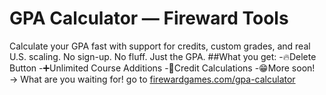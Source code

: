 # GPA Calculator — Fireward Tools
Calculate your GPA fast with support for credits, custom grades, and real U.S. scaling.
No sign-up. No fluff. Just the GPA.
##What you get:
-🔥Delete Button
-➕Unlimited Course Additions
-🧮Credit Calculations
-😁More soon!
→ What are you waiting for! go to [firewardgames.com/gpa-calculator](firewardgames.com/gpa-calculator)
